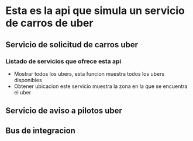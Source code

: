 # Esta es la api que simula un servicio de carros de uber

## Servicio de solicitud de carros uber
### Listado de servicios que ofrece esta api
* Mostrar todos los ubers, esta funcion muestra todos los ubers disponibles
* Obtener ubicacion este servicio muestra la zona en la que se encuentra el uber

## Servicio de aviso a pilotos uber


## Bus de integracion

